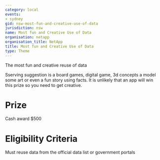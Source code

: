 ```yaml
---
category: local
events:
- sydney
gid: nsw-most-fun-and-creative-use-of-data
jurisdiction: nsw
name: Most fun and Creative Use of Data
organisation: netapp
organisation_title: NetApp
title: Most fun and Creative Use of Data
type: Theme
---
```


The most fun and creative reuse of data 

Sserving suggestion is a board games, digital game, 3d concepts a model some art or even a fun story using facts. It is unlikely that an app will win this prize so you need to get creative.

# Prize
Cash award  $500

# Eligibility Criteria
Must reuse data from the official data list or  government portals